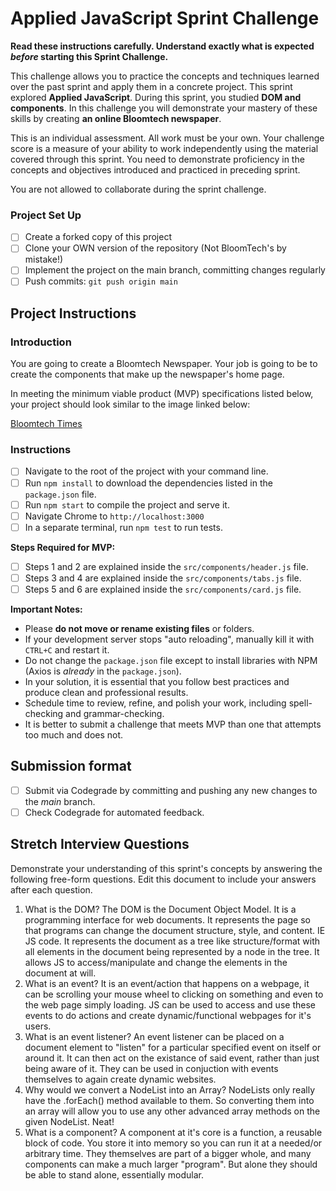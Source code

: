 # Applied JavaScript Sprint Challenge

**Read these instructions carefully. Understand exactly what is expected _before_ starting this Sprint Challenge.**

This challenge allows you to practice the concepts and techniques learned over the past sprint and apply them in a concrete project. This sprint explored **Applied JavaScript**. During this sprint, you studied **DOM and components**. In this challenge you will demonstrate your mastery of these skills by creating **an online Bloomtech newspaper**.

This is an individual assessment. All work must be your own. Your challenge score is a measure of your ability to work independently using the material covered through this sprint. You need to demonstrate proficiency in the concepts and objectives introduced and practiced in preceding sprint.

You are not allowed to collaborate during the sprint challenge.

### Project Set Up

- [ ] Create a forked copy of this project
- [ ] Clone your OWN version of the repository (Not BloomTech's by mistake!)
- [ ] Implement the project on the main branch, committing changes regularly
- [ ] Push commits: `git push origin main`

## Project Instructions

### Introduction

You are going to create a Bloomtech Newspaper. Your job is going to be to create the components that make up the newspaper's home page.

In meeting the minimum viable product (MVP) specifications listed below, your project should look similar to the image linked below:

[Bloomtech Times](https://github.com/bloominstituteoftechnology/web-sprint-challenge-applied-javascript/blob/main/Assets/bloomtech-times.png)

### Instructions

- [ ] Navigate to the root of the project with your command line.
- [ ] Run `npm install` to download the dependencies listed in the `package.json` file.
- [ ] Run `npm start` to compile the project and serve it.
- [ ] Navigate Chrome to `http://localhost:3000`
- [ ] In a separate terminal, run `npm test` to run tests.

**Steps Required for MVP:**

- [ ] Steps 1 and 2 are explained inside the `src/components/header.js` file.
- [ ] Steps 3 and 4 are explained inside the `src/components/tabs.js` file.
- [ ] Steps 5 and 6 are explained inside the `src/components/card.js` file.

**Important Notes:**

- Please **do not move or rename existing files** or folders.
- If your development server stops "auto reloading", manually kill it with `CTRL+C` and restart it.
- Do not change the `package.json` file except to install libraries with NPM (Axios is _already_ in the `package.json`).
- In your solution, it is essential that you follow best practices and produce clean and professional results.
- Schedule time to review, refine, and polish your work, including spell-checking and grammar-checking.
- It is better to submit a challenge that meets MVP than one that attempts too much and does not.

## Submission format

- [ ] Submit via Codegrade by committing and pushing any new changes to the *main* branch.
- [ ] Check Codegrade for automated feedback.

## Stretch Interview Questions

Demonstrate your understanding of this sprint's concepts by answering the following free-form questions. Edit this document to include your answers after each question.

1. What is the DOM?
The DOM is the Document Object Model. It is a programming interface for web documents. It represents the page so that programs can change the document structure, style, and content. IE JS code. It represents the document as a tree like structure/format with all elements in the document being represented by a node in the tree. It allows JS to access/manipulate and change the elements in the document at will.
2. What is an event?
It is an event/action that happens on a webpage, it can be scrolling your mouse wheel to clicking on something and even to the web page simply loading. JS can be used to access and use these events to do actions and create dynamic/functional webpages for it's users.
3. What is an event listener?
An event listener can be placed on a document element to "listen" for a particular specified event on itself or around it. It can then act on the existance of said event, rather than just being aware of it. They can be used in conjuction with events themselves to again create dynamic websites.
4. Why would we convert a NodeList into an Array?
NodeLists only really have the .forEach() method available to them. So converting them into an array will allow you to use any other advanced array methods on the given NodeList. Neat!
5. What is a component?
A component at it's core is a function, a reusable block of code. You store it into memory so you can run it at a needed/or arbitrary time. They themselves are part of a bigger whole, and many components can make a much larger "program". But alone they should be able to stand alone, essentially modular.